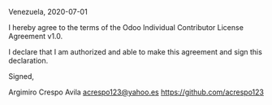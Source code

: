 Venezuela, 2020-07-01

I hereby agree to the terms of the Odoo Individual Contributor License
Agreement v1.0.

I declare that I am authorized and able to make this agreement and sign this
declaration.

Signed,

Argimiro Crespo Avila acrespo123@yahoo.es https://github.com/acrespo123
